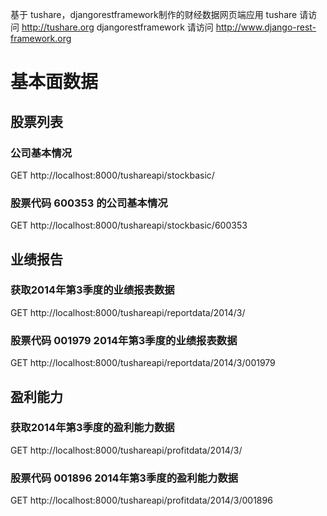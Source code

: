 基于 tushare，djangorestframework制作的财经数据网页端应用
tushare 请访问 http://tushare.org
djangorestframework 请访问 http://www.django-rest-framework.org

# 基本面数据
## 股票列表
### 公司基本情况
GET http://localhost:8000/tushareapi/stockbasic/
### 股票代码 600353 的公司基本情况
GET http://localhost:8000/tushareapi/stockbasic/600353

## 业绩报告
### 获取2014年第3季度的业绩报表数据
GET http://localhost:8000/tushareapi/reportdata/2014/3/
### 股票代码 001979 2014年第3季度的业绩报表数据
GET http://localhost:8000/tushareapi/reportdata/2014/3/001979

## 盈利能力
### 获取2014年第3季度的盈利能力数据
GET http://localhost:8000/tushareapi/profitdata/2014/3/
### 股票代码 001896 2014年第3季度的盈利能力数据
GET http://localhost:8000/tushareapi/profitdata/2014/3/001896

